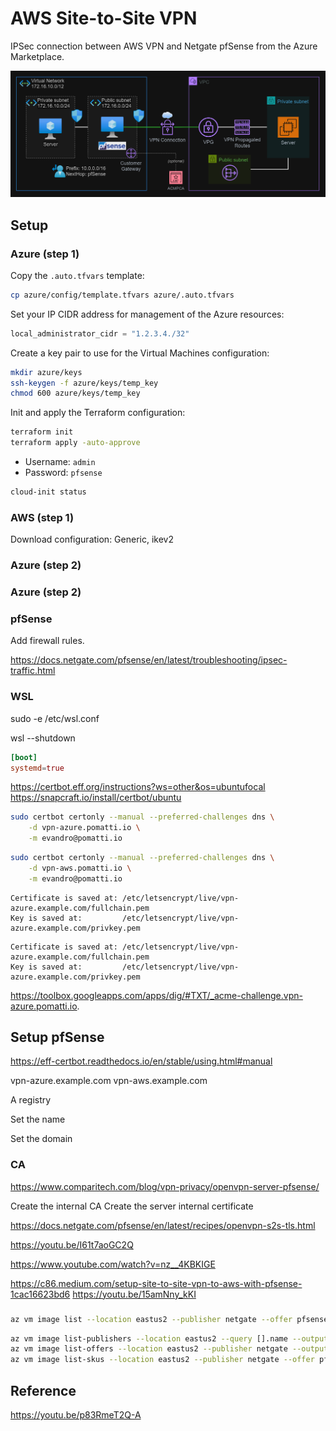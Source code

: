 # AWS Site-to-Site VPN

IPSec connection between AWS VPN and Netgate pfSense from the Azure Marketplace.

<img src=".assets/aws-pfsense.png" />

## Setup

### Azure (step 1)

Copy the `.auto.tfvars` template:

```sh
cp azure/config/template.tfvars azure/.auto.tfvars
```

Set your IP CIDR address for management of the Azure resources:

```terraform
local_administrator_cidr = "1.2.3.4./32"
```

Create a key pair to use for the Virtual Machines configuration:

```sh
mkdir azure/keys
ssh-keygen -f azure/keys/temp_key
chmod 600 azure/keys/temp_key
```

Init and apply the Terraform configuration:

```sh
terraform init
terraform apply -auto-approve
```



- Username: `admin`
- Password: `pfsense`

```sh
cloud-init status
```


### AWS (step 1)


Download configuration: Generic, ikev2

### Azure (step 2)

### Azure (step 2)

### pfSense

Add firewall rules.



https://docs.netgate.com/pfsense/en/latest/troubleshooting/ipsec-traffic.html



### WSL

sudo -e /etc/wsl.conf

wsl --shutdown


```toml
[boot]
systemd=true
```

https://certbot.eff.org/instructions?ws=other&os=ubuntufocal
https://snapcraft.io/install/certbot/ubuntu


```sh
sudo certbot certonly --manual --preferred-challenges dns \
    -d vpn-azure.pomatti.io \
    -m evandro@pomatti.io
```

```sh
sudo certbot certonly --manual --preferred-challenges dns \
    -d vpn-aws.pomatti.io \
    -m evandro@pomatti.io
```

```
Certificate is saved at: /etc/letsencrypt/live/vpn-azure.example.com/fullchain.pem
Key is saved at:         /etc/letsencrypt/live/vpn-azure.example.com/privkey.pem
```

```
Certificate is saved at: /etc/letsencrypt/live/vpn-azure.example.com/fullchain.pem
Key is saved at:         /etc/letsencrypt/live/vpn-azure.example.com/privkey.pem
```

 https://toolbox.googleapps.com/apps/dig/#TXT/_acme-challenge.vpn-azure.pomatti.io.

## Setup pfSense

https://eff-certbot.readthedocs.io/en/stable/using.html#manual


vpn-azure.example.com
vpn-aws.example.com


A registry


Set the name

Set the domain

### CA

https://www.comparitech.com/blog/vpn-privacy/openvpn-server-pfsense/

Create the internal CA
Create the server internal certificate

https://docs.netgate.com/pfsense/en/latest/recipes/openvpn-s2s-tls.html


https://youtu.be/I61t7aoGC2Q


https://www.youtube.com/watch?v=nz__4KBKIGE

https://c86.medium.com/setup-site-to-site-vpn-to-aws-with-pfsense-1cac16623bd6
https://youtu.be/15amNny_kKI

###


```sh
az vm image list --location eastus2 --publisher netgate --offer pfsense-plus-public-cloud-fw-vpn-router --sku pfsense-plus-public-tac-lite --all
```

```sh
az vm image list-publishers --location eastus2 --query [].name --output table | grep netgate
az vm image list-offers --location eastus2 --publisher netgate --output table
az vm image list-skus --location eastus2 --publisher netgate --offer pfsense-plus-public-cloud-fw-vpn-router --query [].name --output table
```

## Reference

https://youtu.be/p83RmeT2Q-A